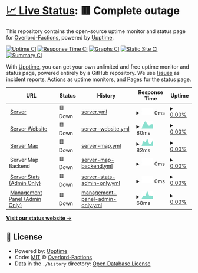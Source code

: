 # [📈 Live Status](https://uptime.overlordmc.net): <!--live status--> **🟥 Complete outage**

This repository contains the open-source uptime monitor and status page for [Overlord-Factions](https://uptime.overlordmc.net), powered by [Upptime](https://github.com/upptime/upptime).

[![Uptime CI](https://github.com/Overlord-Factions/upptime/workflows/Uptime%20CI/badge.svg)](https://github.com/Overlord-Factions/upptime/actions?query=workflow%3A%22Uptime+CI%22)
[![Response Time CI](https://github.com/Overlord-Factions/upptime/workflows/Response%20Time%20CI/badge.svg)](https://github.com/Overlord-Factions/upptime/actions?query=workflow%3A%22Response+Time+CI%22)
[![Graphs CI](https://github.com/Overlord-Factions/upptime/workflows/Graphs%20CI/badge.svg)](https://github.com/Overlord-Factions/upptime/actions?query=workflow%3A%22Graphs+CI%22)
[![Static Site CI](https://github.com/Overlord-Factions/upptime/workflows/Static%20Site%20CI/badge.svg)](https://github.com/Overlord-Factions/upptime/actions?query=workflow%3A%22Static+Site+CI%22)
[![Summary CI](https://github.com/Overlord-Factions/upptime/workflows/Summary%20CI/badge.svg)](https://github.com/Overlord-Factions/upptime/actions?query=workflow%3A%22Summary+CI%22)

With [Upptime](https://upptime.js.org), you can get your own unlimited and free uptime monitor and status page, powered entirely by a GitHub repository. We use [Issues](https://github.com/Overlord-Factions/upptime/issues) as incident reports, [Actions](https://github.com/Overlord-Factions/upptime/actions) as uptime monitors, and [Pages](https://uptime.overlordmc.net) for the status page.

<!--start: status pages-->
<!-- This summary is generated by Upptime (https://github.com/upptime/upptime) -->
<!-- Do not edit this manually, your changes will be overwritten -->
<!-- prettier-ignore -->
| URL | Status | History | Response Time | Uptime |
| --- | ------ | ------- | ------------- | ------ |
| <img alt="" src="https://icons.duckduckgo.com/ip3/null.ico" height="13"> [Server](overlordmc.net) | 🟥 Down | [server.yml](https://github.com/Overlord-Factions/upptime/commits/HEAD/history/server.yml) | <details><summary><img alt="Response time graph" src="./graphs/server/response-time-week.png" height="20"> 0ms</summary><br><a href="https://uptime.overlordmc.net/history/server"><img alt="Response time 0" src="https://img.shields.io/endpoint?url=https%3A%2F%2Fraw.githubusercontent.com%2FOverlord-Factions%2Fupptime%2FHEAD%2Fapi%2Fserver%2Fresponse-time.json"></a><br><a href="https://uptime.overlordmc.net/history/server"><img alt="24-hour response time 0" src="https://img.shields.io/endpoint?url=https%3A%2F%2Fraw.githubusercontent.com%2FOverlord-Factions%2Fupptime%2FHEAD%2Fapi%2Fserver%2Fresponse-time-day.json"></a><br><a href="https://uptime.overlordmc.net/history/server"><img alt="7-day response time 0" src="https://img.shields.io/endpoint?url=https%3A%2F%2Fraw.githubusercontent.com%2FOverlord-Factions%2Fupptime%2FHEAD%2Fapi%2Fserver%2Fresponse-time-week.json"></a><br><a href="https://uptime.overlordmc.net/history/server"><img alt="30-day response time 0" src="https://img.shields.io/endpoint?url=https%3A%2F%2Fraw.githubusercontent.com%2FOverlord-Factions%2Fupptime%2FHEAD%2Fapi%2Fserver%2Fresponse-time-month.json"></a><br><a href="https://uptime.overlordmc.net/history/server"><img alt="1-year response time 0" src="https://img.shields.io/endpoint?url=https%3A%2F%2Fraw.githubusercontent.com%2FOverlord-Factions%2Fupptime%2FHEAD%2Fapi%2Fserver%2Fresponse-time-year.json"></a></details> | <details><summary><a href="https://uptime.overlordmc.net/history/server">0.00%</a></summary><a href="https://uptime.overlordmc.net/history/server"><img alt="All-time uptime 0.00%" src="https://img.shields.io/endpoint?url=https%3A%2F%2Fraw.githubusercontent.com%2FOverlord-Factions%2Fupptime%2FHEAD%2Fapi%2Fserver%2Fuptime.json"></a><br><a href="https://uptime.overlordmc.net/history/server"><img alt="24-hour uptime 0.00%" src="https://img.shields.io/endpoint?url=https%3A%2F%2Fraw.githubusercontent.com%2FOverlord-Factions%2Fupptime%2FHEAD%2Fapi%2Fserver%2Fuptime-day.json"></a><br><a href="https://uptime.overlordmc.net/history/server"><img alt="7-day uptime 0.00%" src="https://img.shields.io/endpoint?url=https%3A%2F%2Fraw.githubusercontent.com%2FOverlord-Factions%2Fupptime%2FHEAD%2Fapi%2Fserver%2Fuptime-week.json"></a><br><a href="https://uptime.overlordmc.net/history/server"><img alt="30-day uptime 0.00%" src="https://img.shields.io/endpoint?url=https%3A%2F%2Fraw.githubusercontent.com%2FOverlord-Factions%2Fupptime%2FHEAD%2Fapi%2Fserver%2Fuptime-month.json"></a><br><a href="https://uptime.overlordmc.net/history/server"><img alt="1-year uptime 0.00%" src="https://img.shields.io/endpoint?url=https%3A%2F%2Fraw.githubusercontent.com%2FOverlord-Factions%2Fupptime%2FHEAD%2Fapi%2Fserver%2Fuptime-year.json"></a></details>
| <img alt="" src="https://icons.duckduckgo.com/ip3/overlordmc.net.ico" height="13"> [Server Website](https://overlordmc.net) | 🟥 Down | [server-website.yml](https://github.com/Overlord-Factions/upptime/commits/HEAD/history/server-website.yml) | <details><summary><img alt="Response time graph" src="./graphs/server-website/response-time-week.png" height="20"> 80ms</summary><br><a href="https://uptime.overlordmc.net/history/server-website"><img alt="Response time 59" src="https://img.shields.io/endpoint?url=https%3A%2F%2Fraw.githubusercontent.com%2FOverlord-Factions%2Fupptime%2FHEAD%2Fapi%2Fserver-website%2Fresponse-time.json"></a><br><a href="https://uptime.overlordmc.net/history/server-website"><img alt="24-hour response time 110" src="https://img.shields.io/endpoint?url=https%3A%2F%2Fraw.githubusercontent.com%2FOverlord-Factions%2Fupptime%2FHEAD%2Fapi%2Fserver-website%2Fresponse-time-day.json"></a><br><a href="https://uptime.overlordmc.net/history/server-website"><img alt="7-day response time 80" src="https://img.shields.io/endpoint?url=https%3A%2F%2Fraw.githubusercontent.com%2FOverlord-Factions%2Fupptime%2FHEAD%2Fapi%2Fserver-website%2Fresponse-time-week.json"></a><br><a href="https://uptime.overlordmc.net/history/server-website"><img alt="30-day response time 86" src="https://img.shields.io/endpoint?url=https%3A%2F%2Fraw.githubusercontent.com%2FOverlord-Factions%2Fupptime%2FHEAD%2Fapi%2Fserver-website%2Fresponse-time-month.json"></a><br><a href="https://uptime.overlordmc.net/history/server-website"><img alt="1-year response time 65" src="https://img.shields.io/endpoint?url=https%3A%2F%2Fraw.githubusercontent.com%2FOverlord-Factions%2Fupptime%2FHEAD%2Fapi%2Fserver-website%2Fresponse-time-year.json"></a></details> | <details><summary><a href="https://uptime.overlordmc.net/history/server-website">0.00%</a></summary><a href="https://uptime.overlordmc.net/history/server-website"><img alt="All-time uptime 19.99%" src="https://img.shields.io/endpoint?url=https%3A%2F%2Fraw.githubusercontent.com%2FOverlord-Factions%2Fupptime%2FHEAD%2Fapi%2Fserver-website%2Fuptime.json"></a><br><a href="https://uptime.overlordmc.net/history/server-website"><img alt="24-hour uptime 0.00%" src="https://img.shields.io/endpoint?url=https%3A%2F%2Fraw.githubusercontent.com%2FOverlord-Factions%2Fupptime%2FHEAD%2Fapi%2Fserver-website%2Fuptime-day.json"></a><br><a href="https://uptime.overlordmc.net/history/server-website"><img alt="7-day uptime 0.00%" src="https://img.shields.io/endpoint?url=https%3A%2F%2Fraw.githubusercontent.com%2FOverlord-Factions%2Fupptime%2FHEAD%2Fapi%2Fserver-website%2Fuptime-week.json"></a><br><a href="https://uptime.overlordmc.net/history/server-website"><img alt="30-day uptime 0.00%" src="https://img.shields.io/endpoint?url=https%3A%2F%2Fraw.githubusercontent.com%2FOverlord-Factions%2Fupptime%2FHEAD%2Fapi%2Fserver-website%2Fuptime-month.json"></a><br><a href="https://uptime.overlordmc.net/history/server-website"><img alt="1-year uptime 0.00%" src="https://img.shields.io/endpoint?url=https%3A%2F%2Fraw.githubusercontent.com%2FOverlord-Factions%2Fupptime%2FHEAD%2Fapi%2Fserver-website%2Fuptime-year.json"></a></details>
| <img alt="" src="https://icons.duckduckgo.com/ip3/map.overlordmc.net.ico" height="13"> [Server Map](https://map.overlordmc.net) | 🟥 Down | [server-map.yml](https://github.com/Overlord-Factions/upptime/commits/HEAD/history/server-map.yml) | <details><summary><img alt="Response time graph" src="./graphs/server-map/response-time-week.png" height="20"> 82ms</summary><br><a href="https://uptime.overlordmc.net/history/server-map"><img alt="Response time 84" src="https://img.shields.io/endpoint?url=https%3A%2F%2Fraw.githubusercontent.com%2FOverlord-Factions%2Fupptime%2FHEAD%2Fapi%2Fserver-map%2Fresponse-time.json"></a><br><a href="https://uptime.overlordmc.net/history/server-map"><img alt="24-hour response time 52" src="https://img.shields.io/endpoint?url=https%3A%2F%2Fraw.githubusercontent.com%2FOverlord-Factions%2Fupptime%2FHEAD%2Fapi%2Fserver-map%2Fresponse-time-day.json"></a><br><a href="https://uptime.overlordmc.net/history/server-map"><img alt="7-day response time 82" src="https://img.shields.io/endpoint?url=https%3A%2F%2Fraw.githubusercontent.com%2FOverlord-Factions%2Fupptime%2FHEAD%2Fapi%2Fserver-map%2Fresponse-time-week.json"></a><br><a href="https://uptime.overlordmc.net/history/server-map"><img alt="30-day response time 89" src="https://img.shields.io/endpoint?url=https%3A%2F%2Fraw.githubusercontent.com%2FOverlord-Factions%2Fupptime%2FHEAD%2Fapi%2Fserver-map%2Fresponse-time-month.json"></a><br><a href="https://uptime.overlordmc.net/history/server-map"><img alt="1-year response time 84" src="https://img.shields.io/endpoint?url=https%3A%2F%2Fraw.githubusercontent.com%2FOverlord-Factions%2Fupptime%2FHEAD%2Fapi%2Fserver-map%2Fresponse-time-year.json"></a></details> | <details><summary><a href="https://uptime.overlordmc.net/history/server-map">0.00%</a></summary><a href="https://uptime.overlordmc.net/history/server-map"><img alt="All-time uptime 31.17%" src="https://img.shields.io/endpoint?url=https%3A%2F%2Fraw.githubusercontent.com%2FOverlord-Factions%2Fupptime%2FHEAD%2Fapi%2Fserver-map%2Fuptime.json"></a><br><a href="https://uptime.overlordmc.net/history/server-map"><img alt="24-hour uptime 0.00%" src="https://img.shields.io/endpoint?url=https%3A%2F%2Fraw.githubusercontent.com%2FOverlord-Factions%2Fupptime%2FHEAD%2Fapi%2Fserver-map%2Fuptime-day.json"></a><br><a href="https://uptime.overlordmc.net/history/server-map"><img alt="7-day uptime 0.00%" src="https://img.shields.io/endpoint?url=https%3A%2F%2Fraw.githubusercontent.com%2FOverlord-Factions%2Fupptime%2FHEAD%2Fapi%2Fserver-map%2Fuptime-week.json"></a><br><a href="https://uptime.overlordmc.net/history/server-map"><img alt="30-day uptime 0.00%" src="https://img.shields.io/endpoint?url=https%3A%2F%2Fraw.githubusercontent.com%2FOverlord-Factions%2Fupptime%2FHEAD%2Fapi%2Fserver-map%2Fuptime-month.json"></a><br><a href="https://uptime.overlordmc.net/history/server-map"><img alt="1-year uptime 0.00%" src="https://img.shields.io/endpoint?url=https%3A%2F%2Fraw.githubusercontent.com%2FOverlord-Factions%2Fupptime%2FHEAD%2Fapi%2Fserver-map%2Fuptime-year.json"></a></details>
| <img alt="" src="https://icons.duckduckgo.com/ip3/null.ico" height="13"> Server Map Backend | 🟥 Down | [server-map-backend.yml](https://github.com/Overlord-Factions/upptime/commits/HEAD/history/server-map-backend.yml) | <details><summary><img alt="Response time graph" src="./graphs/server-map-backend/response-time-week.png" height="20"> 0ms</summary><br><a href="https://uptime.overlordmc.net/history/server-map-backend"><img alt="Response time 89" src="https://img.shields.io/endpoint?url=https%3A%2F%2Fraw.githubusercontent.com%2FOverlord-Factions%2Fupptime%2FHEAD%2Fapi%2Fserver-map-backend%2Fresponse-time.json"></a><br><a href="https://uptime.overlordmc.net/history/server-map-backend"><img alt="24-hour response time 0" src="https://img.shields.io/endpoint?url=https%3A%2F%2Fraw.githubusercontent.com%2FOverlord-Factions%2Fupptime%2FHEAD%2Fapi%2Fserver-map-backend%2Fresponse-time-day.json"></a><br><a href="https://uptime.overlordmc.net/history/server-map-backend"><img alt="7-day response time 0" src="https://img.shields.io/endpoint?url=https%3A%2F%2Fraw.githubusercontent.com%2FOverlord-Factions%2Fupptime%2FHEAD%2Fapi%2Fserver-map-backend%2Fresponse-time-week.json"></a><br><a href="https://uptime.overlordmc.net/history/server-map-backend"><img alt="30-day response time 0" src="https://img.shields.io/endpoint?url=https%3A%2F%2Fraw.githubusercontent.com%2FOverlord-Factions%2Fupptime%2FHEAD%2Fapi%2Fserver-map-backend%2Fresponse-time-month.json"></a><br><a href="https://uptime.overlordmc.net/history/server-map-backend"><img alt="1-year response time 0" src="https://img.shields.io/endpoint?url=https%3A%2F%2Fraw.githubusercontent.com%2FOverlord-Factions%2Fupptime%2FHEAD%2Fapi%2Fserver-map-backend%2Fresponse-time-year.json"></a></details> | <details><summary><a href="https://uptime.overlordmc.net/history/server-map-backend">0.00%</a></summary><a href="https://uptime.overlordmc.net/history/server-map-backend"><img alt="All-time uptime 3.90%" src="https://img.shields.io/endpoint?url=https%3A%2F%2Fraw.githubusercontent.com%2FOverlord-Factions%2Fupptime%2FHEAD%2Fapi%2Fserver-map-backend%2Fuptime.json"></a><br><a href="https://uptime.overlordmc.net/history/server-map-backend"><img alt="24-hour uptime 0.00%" src="https://img.shields.io/endpoint?url=https%3A%2F%2Fraw.githubusercontent.com%2FOverlord-Factions%2Fupptime%2FHEAD%2Fapi%2Fserver-map-backend%2Fuptime-day.json"></a><br><a href="https://uptime.overlordmc.net/history/server-map-backend"><img alt="7-day uptime 0.00%" src="https://img.shields.io/endpoint?url=https%3A%2F%2Fraw.githubusercontent.com%2FOverlord-Factions%2Fupptime%2FHEAD%2Fapi%2Fserver-map-backend%2Fuptime-week.json"></a><br><a href="https://uptime.overlordmc.net/history/server-map-backend"><img alt="30-day uptime 0.00%" src="https://img.shields.io/endpoint?url=https%3A%2F%2Fraw.githubusercontent.com%2FOverlord-Factions%2Fupptime%2FHEAD%2Fapi%2Fserver-map-backend%2Fuptime-month.json"></a><br><a href="https://uptime.overlordmc.net/history/server-map-backend"><img alt="1-year uptime 0.00%" src="https://img.shields.io/endpoint?url=https%3A%2F%2Fraw.githubusercontent.com%2FOverlord-Factions%2Fupptime%2FHEAD%2Fapi%2Fserver-map-backend%2Fuptime-year.json"></a></details>
| <img alt="" src="https://icons.duckduckgo.com/ip3/stats.overlordmc.net.ico" height="13"> [Server Stats (Admin Only)](https://stats.overlordmc.net) | 🟥 Down | [server-stats-admin-only.yml](https://github.com/Overlord-Factions/upptime/commits/HEAD/history/server-stats-admin-only.yml) | <details><summary><img alt="Response time graph" src="./graphs/server-stats-admin-only/response-time-week.png" height="20"> 0ms</summary><br><a href="https://uptime.overlordmc.net/history/server-stats-admin-only"><img alt="Response time 0" src="https://img.shields.io/endpoint?url=https%3A%2F%2Fraw.githubusercontent.com%2FOverlord-Factions%2Fupptime%2FHEAD%2Fapi%2Fserver-stats-admin-only%2Fresponse-time.json"></a><br><a href="https://uptime.overlordmc.net/history/server-stats-admin-only"><img alt="24-hour response time 0" src="https://img.shields.io/endpoint?url=https%3A%2F%2Fraw.githubusercontent.com%2FOverlord-Factions%2Fupptime%2FHEAD%2Fapi%2Fserver-stats-admin-only%2Fresponse-time-day.json"></a><br><a href="https://uptime.overlordmc.net/history/server-stats-admin-only"><img alt="7-day response time 0" src="https://img.shields.io/endpoint?url=https%3A%2F%2Fraw.githubusercontent.com%2FOverlord-Factions%2Fupptime%2FHEAD%2Fapi%2Fserver-stats-admin-only%2Fresponse-time-week.json"></a><br><a href="https://uptime.overlordmc.net/history/server-stats-admin-only"><img alt="30-day response time 0" src="https://img.shields.io/endpoint?url=https%3A%2F%2Fraw.githubusercontent.com%2FOverlord-Factions%2Fupptime%2FHEAD%2Fapi%2Fserver-stats-admin-only%2Fresponse-time-month.json"></a><br><a href="https://uptime.overlordmc.net/history/server-stats-admin-only"><img alt="1-year response time 0" src="https://img.shields.io/endpoint?url=https%3A%2F%2Fraw.githubusercontent.com%2FOverlord-Factions%2Fupptime%2FHEAD%2Fapi%2Fserver-stats-admin-only%2Fresponse-time-year.json"></a></details> | <details><summary><a href="https://uptime.overlordmc.net/history/server-stats-admin-only">0.00%</a></summary><a href="https://uptime.overlordmc.net/history/server-stats-admin-only"><img alt="All-time uptime 28.96%" src="https://img.shields.io/endpoint?url=https%3A%2F%2Fraw.githubusercontent.com%2FOverlord-Factions%2Fupptime%2FHEAD%2Fapi%2Fserver-stats-admin-only%2Fuptime.json"></a><br><a href="https://uptime.overlordmc.net/history/server-stats-admin-only"><img alt="24-hour uptime 0.00%" src="https://img.shields.io/endpoint?url=https%3A%2F%2Fraw.githubusercontent.com%2FOverlord-Factions%2Fupptime%2FHEAD%2Fapi%2Fserver-stats-admin-only%2Fuptime-day.json"></a><br><a href="https://uptime.overlordmc.net/history/server-stats-admin-only"><img alt="7-day uptime 0.00%" src="https://img.shields.io/endpoint?url=https%3A%2F%2Fraw.githubusercontent.com%2FOverlord-Factions%2Fupptime%2FHEAD%2Fapi%2Fserver-stats-admin-only%2Fuptime-week.json"></a><br><a href="https://uptime.overlordmc.net/history/server-stats-admin-only"><img alt="30-day uptime 0.00%" src="https://img.shields.io/endpoint?url=https%3A%2F%2Fraw.githubusercontent.com%2FOverlord-Factions%2Fupptime%2FHEAD%2Fapi%2Fserver-stats-admin-only%2Fuptime-month.json"></a><br><a href="https://uptime.overlordmc.net/history/server-stats-admin-only"><img alt="1-year uptime 0.00%" src="https://img.shields.io/endpoint?url=https%3A%2F%2Fraw.githubusercontent.com%2FOverlord-Factions%2Fupptime%2FHEAD%2Fapi%2Fserver-stats-admin-only%2Fuptime-year.json"></a></details>
| <img alt="" src="https://icons.duckduckgo.com/ip3/panel.overlordmc.net.ico" height="13"> [Management Panel (Admin Only)](https://panel.overlordmc.net) | 🟥 Down | [management-panel-admin-only.yml](https://github.com/Overlord-Factions/upptime/commits/HEAD/history/management-panel-admin-only.yml) | <details><summary><img alt="Response time graph" src="./graphs/management-panel-admin-only/response-time-week.png" height="20"> 68ms</summary><br><a href="https://uptime.overlordmc.net/history/management-panel-admin-only"><img alt="Response time 68" src="https://img.shields.io/endpoint?url=https%3A%2F%2Fraw.githubusercontent.com%2FOverlord-Factions%2Fupptime%2FHEAD%2Fapi%2Fmanagement-panel-admin-only%2Fresponse-time.json"></a><br><a href="https://uptime.overlordmc.net/history/management-panel-admin-only"><img alt="24-hour response time 49" src="https://img.shields.io/endpoint?url=https%3A%2F%2Fraw.githubusercontent.com%2FOverlord-Factions%2Fupptime%2FHEAD%2Fapi%2Fmanagement-panel-admin-only%2Fresponse-time-day.json"></a><br><a href="https://uptime.overlordmc.net/history/management-panel-admin-only"><img alt="7-day response time 68" src="https://img.shields.io/endpoint?url=https%3A%2F%2Fraw.githubusercontent.com%2FOverlord-Factions%2Fupptime%2FHEAD%2Fapi%2Fmanagement-panel-admin-only%2Fresponse-time-week.json"></a><br><a href="https://uptime.overlordmc.net/history/management-panel-admin-only"><img alt="30-day response time 79" src="https://img.shields.io/endpoint?url=https%3A%2F%2Fraw.githubusercontent.com%2FOverlord-Factions%2Fupptime%2FHEAD%2Fapi%2Fmanagement-panel-admin-only%2Fresponse-time-month.json"></a><br><a href="https://uptime.overlordmc.net/history/management-panel-admin-only"><img alt="1-year response time 67" src="https://img.shields.io/endpoint?url=https%3A%2F%2Fraw.githubusercontent.com%2FOverlord-Factions%2Fupptime%2FHEAD%2Fapi%2Fmanagement-panel-admin-only%2Fresponse-time-year.json"></a></details> | <details><summary><a href="https://uptime.overlordmc.net/history/management-panel-admin-only">0.00%</a></summary><a href="https://uptime.overlordmc.net/history/management-panel-admin-only"><img alt="All-time uptime 30.64%" src="https://img.shields.io/endpoint?url=https%3A%2F%2Fraw.githubusercontent.com%2FOverlord-Factions%2Fupptime%2FHEAD%2Fapi%2Fmanagement-panel-admin-only%2Fuptime.json"></a><br><a href="https://uptime.overlordmc.net/history/management-panel-admin-only"><img alt="24-hour uptime 0.00%" src="https://img.shields.io/endpoint?url=https%3A%2F%2Fraw.githubusercontent.com%2FOverlord-Factions%2Fupptime%2FHEAD%2Fapi%2Fmanagement-panel-admin-only%2Fuptime-day.json"></a><br><a href="https://uptime.overlordmc.net/history/management-panel-admin-only"><img alt="7-day uptime 0.00%" src="https://img.shields.io/endpoint?url=https%3A%2F%2Fraw.githubusercontent.com%2FOverlord-Factions%2Fupptime%2FHEAD%2Fapi%2Fmanagement-panel-admin-only%2Fuptime-week.json"></a><br><a href="https://uptime.overlordmc.net/history/management-panel-admin-only"><img alt="30-day uptime 0.00%" src="https://img.shields.io/endpoint?url=https%3A%2F%2Fraw.githubusercontent.com%2FOverlord-Factions%2Fupptime%2FHEAD%2Fapi%2Fmanagement-panel-admin-only%2Fuptime-month.json"></a><br><a href="https://uptime.overlordmc.net/history/management-panel-admin-only"><img alt="1-year uptime 0.00%" src="https://img.shields.io/endpoint?url=https%3A%2F%2Fraw.githubusercontent.com%2FOverlord-Factions%2Fupptime%2FHEAD%2Fapi%2Fmanagement-panel-admin-only%2Fuptime-year.json"></a></details>

<!--end: status pages-->

[**Visit our status website →**](https://uptime.overlordmc.net)

## 📄 License

- Powered by: [Upptime](https://github.com/upptime/upptime)
- Code: [MIT](./LICENSE) © [Overlord-Factions](https://uptime.overlordmc.net)
- Data in the `./history` directory: [Open Database License](https://opendatacommons.org/licenses/odbl/1-0/)
